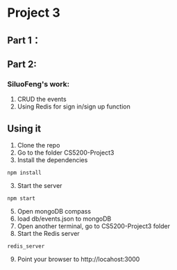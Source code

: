 # Project 3

## Part 1： 

## Part 2:
### SiluoFeng's work: 
1) CRUD the events 
2) Using Redis for sign in/sign up function 



## Using it

1) Clone the repo
2) Go to the folder CS5200-Project3
4) Install the dependencies

```
npm install
```


3) Start the server

```
npm start
```
5) Open mongoDB compass
6) load db/events.json to mongoDB
7) Open another terminal, go to CS5200-Project3 folder
8) Start the Redis server

```
redis_server
```


9) Point your browser to http://locahost:3000


